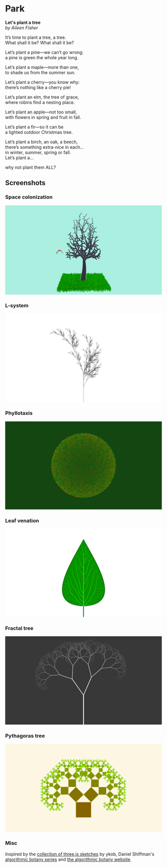 # Park

<b>Let's plant a tree</b><br>
<em>by Aileen Fisher</em>

It’s time to plant a tree, a tree.<br>
What shall it be? What shall it be?

Let’s plant a pine—we can’t go wrong:<br>
a pine is green the whole year long.

Let’s plant a maple—more than one,<br>
to shade us from the summer sun.

Let’s plant a cherry—you know why:<br>
there’s nothing like a cherry pie!

Let’s plant an elm, the tree of grace,<br>
where robins find a nesting place.

Let’s plant an apple—not too small,<br>
with flowers in spring and fruit in fall.

Let’s plant a fir—so it can be<br>
a lighted outdoor Christmas tree.

Let’s plant a birch, an oak, a beech,<br>
there’s something extra-nice in each…<br>
in winter, summer, spring or fall.<br>
Let’s plant a…

why not plant them ALL?

## Screenshots
### Space colonization
![3D model of tree with polygon grass](imgs/teaser.png)

### L-system
![A plant like structure made out of black lines on a white background](imgs/lindenmayer.png)

### Phyllotaxis
![A spiral pattern of coloured dots on a green background](imgs/phyllotaxis.png)

### Leaf venation
![A model of a leaf with venations](imgs/venation.png)

### Fractal tree
![Abstract fractal tree made out of white lines](imgs/fractal.png)

### Pythagoras tree
![Abstract tree made out of squares](imgs/pytree.png)

### Misc
Inspired by the [collection of three.js sketches](https://github.com/ykob/sketch-threejs) by ykob, Daniel Shiffman's [algorithmic botany series](https://www.youtube.com/playlist?list=PLRqwX-V7Uu6bxNsa_3SfCPyF9Md9XvXhR) and [the algorithmic botany website](http://algorithmicbotany.org/).
